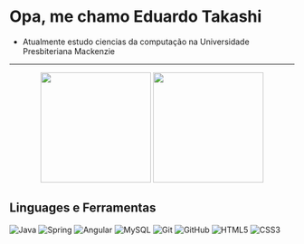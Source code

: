 # Opa, me chamo Eduardo Takashi

- Atualmente estudo ciencias da computação na Universidade Presbiteriana Mackenzie

---

<div align="center">
  <img height="195px" src="https://github-readme-stats.vercel.app/api?username=EduTakashi&show_icons=true&theme=dracula&include_all_commits=true&count_private=true&icon_color=2FC18C&title_color=2FC18C&bg_color=1A1D21"/>
<img height="195px" src="https://github-readme-stats.vercel.app/api/top-langs/?username=EduTakashi&layout=compact&title_color=80F7D4&text_color=fff&bg_color=0d1117&border_color=fff0" />
</div>


## Linguages e Ferramentas

![Java](https://img.shields.io/badge/java-%23ED8B00.svg?style=for-the-badge&logo=openjdk&logoColor=white)
![Spring](https://img.shields.io/badge/spring-%236DB33F.svg?style=for-the-badge&logo=spring&logoColor=white)
![Angular](https://img.shields.io/badge/angular-%23DD0031.svg?style=for-the-badge&logo=angular&logoColor=white)
![MySQL](https://img.shields.io/badge/mysql-%2300f.svg?style=for-the-badge&logo=mysql&logoColor=white)
![Git](https://img.shields.io/badge/git-%23F05033.svg?style=for-the-badge&logo=git&logoColor=white)
![GitHub](https://img.shields.io/badge/github-%23121011.svg?style=for-the-badge&logo=github&logoColor=white)
![HTML5](https://img.shields.io/badge/html5-%23E34F26.svg?style=for-the-badge&logo=html5&logoColor=white)
![CSS3](https://img.shields.io/badge/css3-%231572B6.svg?style=for-the-badge&logo=css3&logoColor=white)


